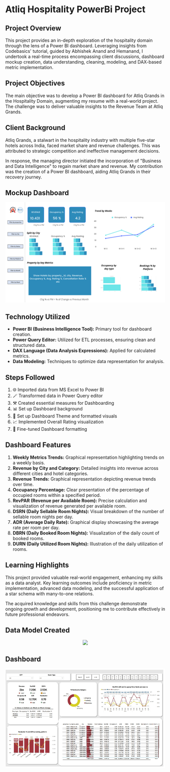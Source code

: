 # Atliq Hospitality PowerBi Project

## Project Overview

This project provides an in-depth exploration of the hospitality domain through the lens of a Power BI dashboard. Leveraging insights from Codebasics' tutorial, guided by Abhishek Anand and Hemanand, I undertook a real-time process encompassing client discussions, dashboard mockup creation, data understanding, cleaning, modeling, and DAX-based metric implementation.

## Project Objectives

The main objective was to develop a Power BI dashboard for Atliq Grands in the Hospitality Domain, augmenting my resume with a real-world project. The challenge was to deliver valuable insights to the Revenue Team at Atliq Grands.

## Client Background

Atliq Grands, a stalwart in the hospitality industry with multiple five-star hotels across India, faced market share and revenue challenges. This was attributed to strategic competition and ineffective management decisions.

In response, the managing director initiated the incorporation of "Business and Data Intelligence" to regain market share and revenue. My contribution was the creation of a Power BI dashboard, aiding Atliq Grands in their recovery journey.

## Mockup Dashboard

![Mockup Dashboard](https://github.com/ArushiMarwaha/Hospitality_Project_PowerBi/blob/main/mock%20up%20dashboard%20atliq.png)



## Technology Utilized

- **Power BI (Business Intelligence Tool):** Primary tool for dashboard creation.
- **Power Query Editor:** Utilized for ETL processes, ensuring clean and structured data.
- **DAX Language (Data Analysis Expressions):** Applied for calculated metrics.
- **Data Modeling:** Techniques to optimize data representation for analysis.

## Steps Followed

1. 🌐 Imported data from MS Excel to Power BI
2. 🪄 Transformed data in Power Query editor
3. ⚒️ Created essential measures for Dashboarding
4. 📊 Set up Dashboard background
5. 🌈 Set up Dashboard Theme and formatted visuals
6. 📈 Implemented Overall Rating visualization
7. 🎨 Fine-tuned Dashboard formatting

## Dashboard Features

1. **Weekly Metrics Trends:** Graphical representation highlighting trends on a weekly basis.
2. **Revenue by City and Category:** Detailed insights into revenue across different cities and hotel categories.
3. **Revenue Trends:** Graphical representation depicting revenue trends over time.
4. **Occupancy Percentage:** Clear presentation of the percentage of occupied rooms within a specified period.
5. **RevPAR (Revenue per Available Room):** Precise calculation and visualization of revenue generated per available room.
6. **DSRN (Daily Sellable Room Nights):** Visual breakdown of the number of sellable room nights per day.
7. **ADR (Average Daily Rate):** Graphical display showcasing the average rate per room per day.
8. **DBRN (Daily Booked Room Nights):** Visualization of the daily count of booked rooms.
9. **DURN (Daily Utilized Room Nights):** Illustration of the daily utilization of rooms.

## Learning Highlights

This project provided valuable real-world engagement, enhancing my skills as a data analyst. Key learning outcomes include proficiency in metric implementation, advanced data modeling, and the successful application of a star schema with many-to-one relations.

The acquired knowledge and skills from this challenge demonstrate ongoing growth and development, positioning me to contribute effectively in future professional endeavors.

## Data Model Created
<p align="center">
    <img src="https://github.com/SanwayaKoner/Hospitality_Project_PowerBi/blob/main/datamodel.png">
</p>

## Dashboard
![AtliQ Dashboard](https://github.com/SanwayaKoner/AtliQ-Hospitality-Project/blob/main/Dashboard.jpg)
